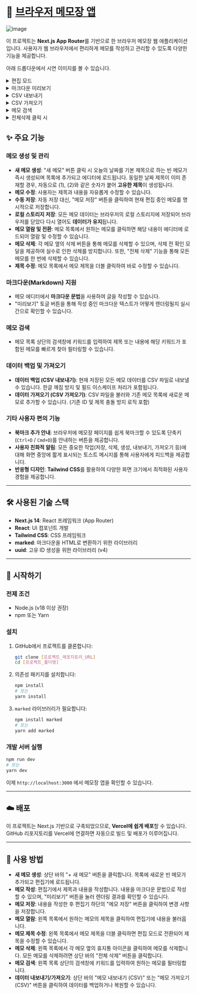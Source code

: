 # 📝 [브라우저 메모장 앱](https://browser-local-memo.vercel.app)

![image](https://github.com/user-attachments/assets/061672d8-673d-4cd4-b992-9c455d7fe266)

이 프로젝트는 **Next.js App Router**를 기반으로 한 브라우저 메모장 웹 애플리케이션입니다. 사용자가 웹 브라우저에서 편리하게 메모를 작성하고 관리할 수 있도록 다양한 기능을 제공합니다.

아래 드롭다운에서 시연 이미지를 볼 수 있습니다.

<details>
<summary>편집 모드</summary>

![image](https://github.com/user-attachments/assets/f75e6cdf-fe92-47ef-ba51-bd0188af633f)

</details>

<details>
<summary>마크다운 미리보기</summary>

![image](https://github.com/user-attachments/assets/ec7d77b0-9ca3-4777-bb60-18c058304675)

</details>

<details>
<summary>CSV 내보내기</summary>

![내보화면 캡처 2025-06-26 152132](https://github.com/user-attachments/assets/e57177e0-9989-4156-93f9-b692794927df)

![화면 캡처 2025-06-26 151717](https://github.com/user-attachments/assets/b0ca12f7-fadc-4804-854d-e3315059d820)

</details>

<details>
<summary>CSV 가져오기</summary>

![성공화면 캡처 2025-06-26 152118](https://github.com/user-attachments/assets/0646dd3d-3992-4001-89a5-20470e1af55c)

</details>

<details>
<summary>메모 검색</summary>

![image](https://github.com/user-attachments/assets/087969ca-41af-4a8e-94d8-ffbd19ce6ea8)

</details>

<details>
<summary>전체삭제 클릭 시</summary>

![image](https://github.com/user-attachments/assets/3b4af805-c9e9-4b34-ae11-7e50552bb308)

</details>

## ✨ 주요 기능

### 메모 생성 및 관리

- **새 메모 생성**: "새 메모" 버튼 클릭 시 오늘의 날짜를 기본 제목으로 하는 빈 메모가 즉시 생성되며 목록에 추가되고 에디터에 로드됩니다. 동일한 날짜 제목이 이미 존재할 경우, 자동으로 (1), (2)와 같은 숫자가 붙어 **고유한 제목**이 생성됩니다.
- **메모 수정**: 사용자는 제목과 내용을 자유롭게 수정할 수 있습니다.
- **수동 저장**: 자동 저장 대신, "메모 저장" 버튼을 클릭하여 현재 편집 중인 메모를 명시적으로 저장합니다.
- **로컬 스토리지 저장**: 모든 메모 데이터는 브라우저의 로컬 스토리지에 저장되어 브라우저를 닫았다 다시 열어도 **데이터가 유지**됩니다.
- **메모 열람 및 전환**: 메모 목록에서 원하는 메모를 클릭하면 해당 내용이 에디터에 로드되어 열람 및 수정할 수 있습니다.
- **메모 삭제**: 각 메모 옆의 삭제 버튼을 통해 메모를 삭제할 수 있으며, 삭제 전 확인 모달을 제공하여 실수로 인한 삭제를 방지합니다. 또한, "전체 삭제" 기능을 통해 모든 메모를 한 번에 삭제할 수 있습니다.
- **제목 수정**: 메모 목록에서 메모 제목을 더블 클릭하여 바로 수정할 수 있습니다.

### 마크다운(Markdown) 지원

- 메모 에디터에서 **마크다운 문법**을 사용하여 글을 작성할 수 있습니다.
- "미리보기" 토글 버튼을 통해 작성 중인 마크다운 텍스트가 어떻게 렌더링될지 실시간으로 확인할 수 있습니다.

### 메모 검색

- 메모 목록 상단의 검색창에 키워드를 입력하여 제목 또는 내용에 해당 키워드가 포함된 메모를 빠르게 찾아 필터링할 수 있습니다.

### 데이터 백업 및 가져오기

- **데이터 백업 (CSV 내보내기)**: 현재 저장된 모든 메모 데이터를 CSV 파일로 내보낼 수 있습니다. 한글 깨짐 방지 및 필드 이스케이프 처리가 포함됩니다.
- **데이터 가져오기 (CSV 가져오기)**: CSV 파일을 불러와 기존 메모 목록에 새로운 메모로 추가할 수 있습니다. (기존 ID 및 제목 충돌 방지 로직 포함)

### 기타 사용자 편의 기능

- **북마크 추가 안내**: 브라우저에 메모장 페이지를 쉽게 북마크할 수 있도록 단축키(`Ctrl+D` / `Cmd+D`)를 안내하는 버튼을 제공합니다.
- **사용자 친화적 알림**: 모든 중요한 작업(저장, 삭제, 생성, 내보내기, 가져오기 등)에 대해 화면 중앙에 짧게 표시되는 토스트 메시지를 통해 사용자에게 피드백을 제공합니다.
- **반응형 디자인**: **Tailwind CSS**를 활용하여 다양한 화면 크기에서 최적화된 사용자 경험을 제공합니다.

---

## 🛠️ 사용된 기술 스택

- **Next.js 14**: React 프레임워크 (App Router)
- **React**: UI 컴포넌트 개발
- **Tailwind CSS**: CSS 프레임워크
- **marked**: 마크다운을 HTML로 변환하기 위한 라이브러리
- **uuid**: 고유 ID 생성을 위한 라이브러리 (v4)

---

## 🚀 시작하기

### 전제 조건

- Node.js (v18 이상 권장)
- npm 또는 Yarn

### 설치

1.  GitHub에서 프로젝트를 클론합니다:
    ```bash
    git clone [프로젝트_레포지토리_URL]
    cd [프로젝트_폴더명]
    ```
2.  의존성 패키지를 설치합니다:
    ```bash
    npm install
    # 또는
    yarn install
    ```
3.  `marked` 라이브러리가 필요합니다:
    ```bash
    npm install marked
    # 또는
    yarn add marked
    ```

### 개발 서버 실행

```bash
npm run dev
# 또는
yarn dev
```

이제 `http://localhost:3000` 에서 메모장 앱을 확인할 수 있습니다.

---

## ☁️ 배포

이 프로젝트는 Next.js 기반으로 구축되었으므로, **Vercel에 쉽게 배포**할 수 있습니다. GitHub 리포지토리를 Vercel에 연결하면 자동으로 빌드 및 배포가 이루어집니다.

---

## 📝 사용 방법

- **새 메모 생성**: 상단 바의 "+ 새 메모" 버튼을 클릭합니다. 목록에 새로운 빈 메모가 추가되고 편집기에 로드됩니다.
- **메모 작성**: 편집기에서 제목과 내용을 작성합니다. 내용을 마크다운 문법으로 작성할 수 있으며, "미리보기" 버튼을 눌러 렌더링 결과를 확인할 수 있습니다.
- **메모 저장**: 내용을 작성한 후 편집기 하단의 "메모 저장" 버튼을 클릭하여 변경 사항을 저장합니다.
- **메모 열람**: 왼쪽 목록에서 원하는 메모의 제목을 클릭하여 편집기에 내용을 불러옵니다.
- **메모 제목 수정**: 왼쪽 목록에서 메모 제목을 더블 클릭하면 편집 모드로 전환되어 제목을 수정할 수 있습니다.
- **메모 삭제**: 왼쪽 목록에서 각 메모 옆의 휴지통 아이콘을 클릭하여 메모를 삭제합니다. 모든 메모를 삭제하려면 상단 바의 "전체 삭제" 버튼을 클릭합니다.
- **메모 검색**: 왼쪽 목록 상단의 검색창에 키워드를 입력하여 원하는 메모를 필터링합니다.
- **데이터 내보내기/가져오기**: 상단 바의 "메모 내보내기 (CSV)" 또는 "메모 가져오기 (CSV)" 버튼을 클릭하여 데이터를 백업하거나 복원할 수 있습니다.
